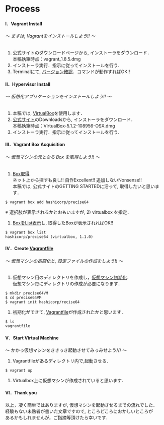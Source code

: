 Process
===============

#### Ⅰ．Vagrant Install
###### 〜 まずは, Vagrantをインストールしよう!! 〜
1. 公式サイトのダウンロードページから, インストーラをダウンロード．  
本稿執筆時点：vagrant_1.8.5.dmg
1. インストーラ実行．指示に従ってインストールを行う．
1. Terminalにて, [バージョン確認](Commands.md)．コマンドが動作すればOK!!  

#### Ⅱ．Hypervisor Install
###### 〜 仮想化アプリケーションをインストールしよう!! 〜
1. 本稿では, [VirtualBox](VirtualBox.md)を使用します．
1. [公式サイト](www.virtualbox.org)のDownloadsから, インストーラをダウンロード．  
本稿執筆時点：VirtualBox-5.1.2-108956-OSX.dmg
1. インストーラ実行．指示に従ってインストールを行う．

#### Ⅲ．Vagrant Box Acquisition
###### 〜 仮想マシンの元となる Box を取得しよう!! 〜
1. [Box取得](Box.md)  
ネット上から探すも良し!! 自作Excellent!! 追加しないNonsense!!  
本稿では, 公式サイトのGETTING STARTEDに沿って, 取得したいと思います．  
```
$ vagrant box add hashicorp/precise64
```
※ 選択肢が表示されるかとおもいますが, 2) virtualbox を指定．  

1. [BoxをList表示](Box.md)し, 取得したBoxが表示されればOK!!  
```
$ vagrant box list
hashicorp/precise64 (virtualbox, 1.1.0)
```

#### Ⅳ．Create [Vagrantfile](aboutVagrantfile.md)
###### 〜 仮想マシンの初期化と, 設定ファイルの作成をしよう!! 〜  
1. 仮想マシン用のディレクトリを作成し，[仮想マシン初期化](Commands.md)．  
仮想マシン毎にディレクトリの作成が必要になります．
```
$ mkdir precise64VM
$ cd precise64VM
$ vagrant init hashicorp/recise64
```

1. 初期化ができて, [Vagrantfile](aboutVagrantfile.md)が作成されたかと思います．
```
$ ls
vagrantfile
```

#### Ⅴ．Start Virtual Machine
〜 かかっ仮想マシンをききっき起動させてみっみせよう/// 〜
1. Vagrantfileがあるディレクトリ内で,起動させる．
```
$ vagrant up
```
1. Virtualbox上に仮想マシンが作成されていると思います．

#### Ⅵ．Thank you
以上，凄く簡単ではありますが, 仮想マシンを起動させるまでの流れでした．  
経験もない未熟者が書いた文章ですので, ところどころにおかしいところが  
あるかもしれませんが，ご指摘等頂けたら幸いです．
